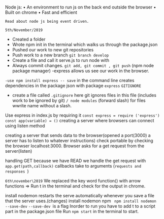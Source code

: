Node js:
•	An environment to run js on the back end outside the browser
•	Built on chrome
•	Fast and efficient 

`Read about node js being event driven.`

`5th/November/2019`

-	Created a folder
-	Wrote npm init in the terminal which walks us through the package.json 
-	Pushed our work to new git repositories
-	Push work to a new branch `git branch develop`
-	Create a file and call it serve.js to run node with
-	Always commit changes. `git add, git commit , git push`
(npm node package manager)
-express allows us see our work in the browser.

`-use npm install express -- save` in the command line
creates dependencies in the package json with package `express`
          `GITIGNORE`
- create a file called `.gitignore` here git ignores files in this file (includes work to be ignored by git)
`/ node modules` (forward slash)
for files wwrite name without a slash.

Use express in index.js by requiring it
`const express = require ('express')`
` const app(variable) = ()`
creating a server where browsers can connect using listen method

creating a server that sends data to the browser(opened a port(3000) a server has to listen to whatever instructions)
check portable by checking the browser localhost:3000.
Browser asks for a get request from the server(listen)

handling GET because we have READ
we handle the get request with `app.get(path,callback)`
callbacks take to arguments (`requests and responses `)

 `6th\november\2019`
 We replaced the key word function() with arrow functions =>
 Run t  in the terminal and check for the output in chrome.
 
 install nodemon restarts the serve automatically whenever you save a file that the server uses.(changes)
 install nodemon npm ` npm install nodemon --save-dev`
 `--save-dev `is a flag
 Inorder to run you have to add t to a script part in the package.json file
 Run `npm start` in the terminal to start.


